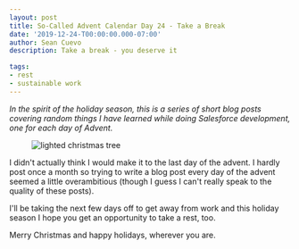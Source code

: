 ```yaml
---
layout: post
title: So-Called Advent Calendar Day 24 - Take a Break
date: '2019-12-24-T00:00:00.000-07:00'
author: Sean Cuevo
description: Take a break - you deserve it

tags:
- rest
- sustainable work
---
```


*In the spirit of the holiday season, this is a series of short blog posts covering random things I have learned while doing Salesforce development, one for each day of Advent.*

<figure>
  <img src="{{site.url}}/assets/img/lighted-christmas-tree.jpg" alt="lighted christmas tree"/>
</figure>

I didn't actually think I would make it to the last day of the advent. I hardly post once a month so trying to write a blog post every day of the advent seemed a little overambitious (though I guess I can't really speak to the quality of these posts).

I'll be taking the next few days off to get away from work and this holiday season I hope you get an opportunity to take a rest, too.

Merry Christmas and happy holidays, wherever you are.